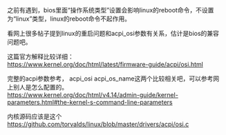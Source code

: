 之前有遇到，bios里面“操作系统类型”设置会影响linux的reboot命令，不设置为“linux”类型，linux的reboot命令不起作用。

看网上很多帖子提到linux的重启问题和acpi_osi参数有关系，估计是bios的兼容问题吧。     

这篇官方解释比较详细：   
https://www.kernel.org/doc/html/latest/firmware-guide/acpi/osi.html   

完整的acpi参数参考， acpi_osi  acpi_os_name这两个比较相关吧，可以参考网上别人是怎么配置的。   
https://www.kernel.org/doc/html/v4.14/admin-guide/kernel-parameters.html#the-kernel-s-command-line-parameters


内核源码应该是这个    
https://github.com/torvalds/linux/blob/master/drivers/acpi/osi.c




